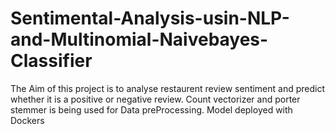 # Sentimental-Analysis-usin-NLP-and-Multinomial-Naivebayes-Classifier
The Aim of this project is to analyse restaurent review sentiment and predict whether it is a positive or negative review. Count vectorizer and porter stemmer is being used for Data preProcessing. Model deployed with Dockers
